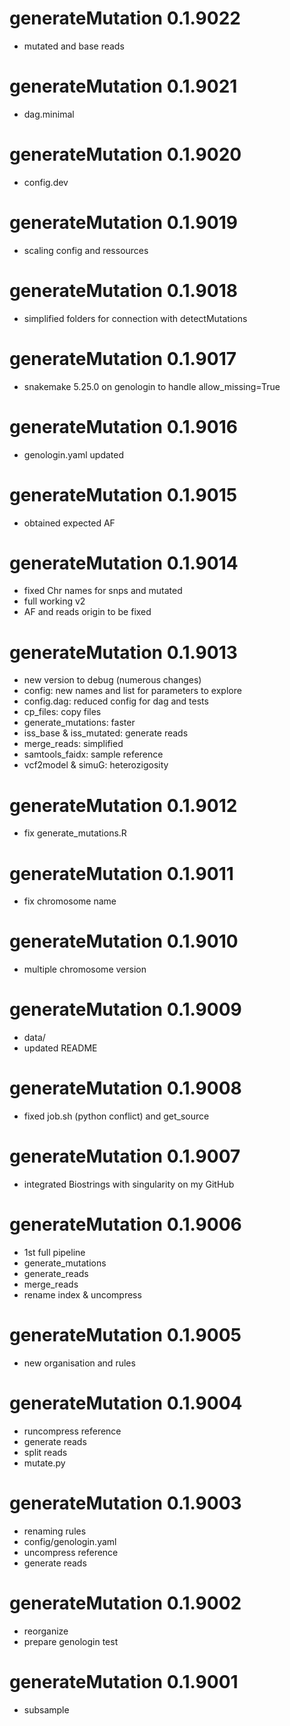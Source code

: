 # generateMutation 0.1.9022
* mutated and base reads

# generateMutation 0.1.9021
* dag.minimal

# generateMutation 0.1.9020
* config.dev

# generateMutation 0.1.9019
* scaling config and ressources

# generateMutation 0.1.9018
* simplified folders for connection with detectMutations

# generateMutation 0.1.9017
* snakemake 5.25.0 on genologin to handle allow_missing=True

# generateMutation 0.1.9016
* genologin.yaml updated

# generateMutation 0.1.9015
* obtained expected AF

# generateMutation 0.1.9014
* fixed Chr names for snps and mutated
* full working v2
* AF and reads origin to be fixed

# generateMutation 0.1.9013
* new version to debug (numerous changes)
* config: new names and list for parameters to explore
* config.dag: reduced config for dag and tests
* cp_files: copy files
* generate_mutations: faster
* iss_base & iss_mutated: generate reads
* merge_reads: simplified
* samtools_faidx: sample reference
* vcf2model & simuG: heterozigosity

# generateMutation 0.1.9012
* fix generate_mutations.R

# generateMutation 0.1.9011
* fix chromosome name

# generateMutation 0.1.9010
* multiple chromosome version

# generateMutation 0.1.9009
* data/
* updated README

# generateMutation 0.1.9008
* fixed job.sh (python conflict) and get_source

# generateMutation 0.1.9007
* integrated Biostrings with singularity on my GitHub

# generateMutation 0.1.9006
* 1st full pipeline
* generate_mutations
* generate_reads
* merge_reads
* rename index & uncompress

# generateMutation 0.1.9005
* new organisation and rules

# generateMutation 0.1.9004
* runcompress reference
* generate reads
* split reads
* mutate.py

# generateMutation 0.1.9003
* renaming rules
* config/genologin.yaml
* uncompress reference
* generate reads

# generateMutation 0.1.9002
* reorganize
* prepare genologin test

# generateMutation 0.1.9001
* subsample
